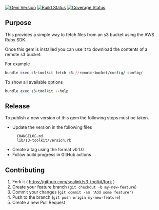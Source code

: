 [![Gem Version](https://badge.fury.io/rb/s3-toolkit.svg)](http://badge.fury.io/rb/s3-toolkit)
[![Build Status](https://github.com/sealink/s3-toolkit/workflows/Build%20and%20Test/badge.svg?branch=master)](https://github.com/sealink/s3-toolkit/actions)
[![Coverage Status](https://coveralls.io/repos/sealink/s3-toolkit/badge.svg)](https://coveralls.io/r/sealink/s3-toolkit)

## Purpose

This provides a simple way to fetch files from an s3 bucket using the AWS Ruby SDK.

Once this gem is installed you can use it to download the contents of a remote s3 bucket.

For example

```ruby
bundle exec s3-toolkit fetch s3://remote-bucket/config/ config/
```

To show all available options

```ruby
bundle exec s3-toolkit --help
```

## Release

To publish a new version of this gem the following steps must be taken.

* Update the version in the following files
  ```
    CHANGELOG.md
    lib/s3-toolkit/version.rb
  ````
* Create a tag using the format v0.1.0
* Follow build progress in GitHub actions

## Contributing

1. Fork it ( https://github.com/sealink/s3-toolkit/fork )
2. Create your feature branch (`git checkout -b my-new-feature`)
3. Commit your changes (`git commit -am 'Add some feature'`)
4. Push to the branch (`git push origin my-new-feature`)
5. Create a new Pull Request
